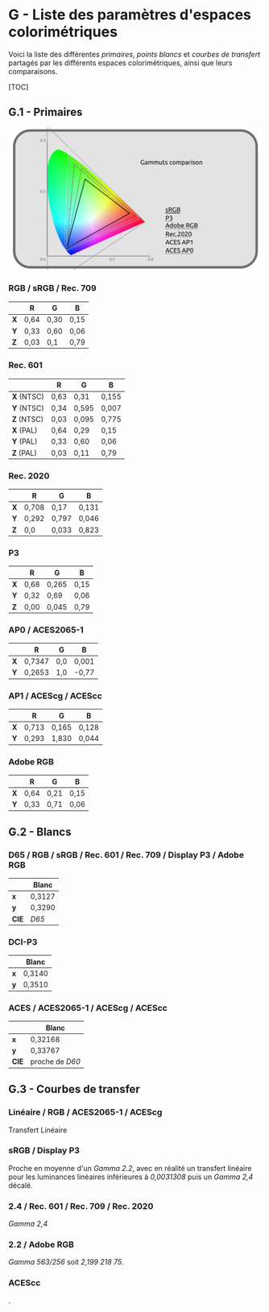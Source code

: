 # G - Liste des paramètres d'espaces colorimétriques

Voici la liste des différentes *primaires*, *points blancs* et *courbes de transfert* partagés par les différents espaces colorimétriques, ainsi que leurs comparaisons.

[TOC]

## G.1 - Primaires

![](img/comparison.png)

### RGB / sRGB / Rec. 709

| | R | G | B |
| --- | --- | --- | --- |
| **X** | 0,64 | 0,30 | 0,15 |
| **Y** | 0,33 | 0,60 | 0,06 |
| **Z** | 0,03 | 0,1 | 0,79 |

### Rec. 601

| | R | G | B |
| --- | --- | --- | --- |
| **X** (NTSC) | 0,63 | 0,31 | 0,155 |
| **Y** (NTSC) | 0,34 | 0,595 | 0,007 |
| **Z** (NTSC) | 0,03 | 0,095 | 0,775 |
| **X** (PAL) | 0,64 | 0,29 | 0,15 |
| **Y** (PAL) | 0,33 | 0,60 | 0,06 |
| **Z** (PAL) | 0,03 | 0,11 | 0,79 |

### Rec. 2020

| | R | G | B |
| --- | --- | --- | --- |
| **X** | 0,708 | 0,17 | 0,131 |
| **Y** | 0,292 | 0,797 | 0,046 |
| **Z** | 0,0 | 0,033 | 0,823 |

### P3

| | R | G | B |
| --- | --- | --- | --- |
| **X** | 0,68 | 0,265 | 0,15 |
| **Y** | 0,32 | 0,69 | 0,06 |
| **Z** | 0,00 | 0,045 | 0,79 |

### AP0 / ACES2065-1

| | R | G | B |
| --- | --- | --- | --- |
| **X** | 0,7347 | 0,0 | 0,001 |
| **Y** | 0,2653 | 1,0 | -0,77 |

### AP1 / ACEScg / ACEScc

| | R | G | B |
| --- | --- | --- | --- |
| **X** | 0,713 | 0,165 | 0,128 |
| **Y** | 0,293 | 1,830 | 0,044 |

### Adobe RGB

| | R | G | B |
| --- | --- | --- | --- |
| **X** | 0,64 | 0,21 | 0,15 |
| **Y** | 0,33 | 0,71 | 0,06 |

## G.2 - Blancs

### D65 / RGB / sRGB / Rec. 601 / Rec. 709 / Display P3 / Adobe RGB

| | Blanc |
| --- | --- |
| **x** | 0,3127 |
| **y** | 0,3290 |
| **CIE** | *D65* |

### DCI-P3

| | Blanc |
| --- | --- |
| **x** | 0,3140 |
| **y** | 0,3510 |

### ACES / ACES2065-1 / ACEScg / ACEScc

| | Blanc |
| --- | --- |
| **x** | 0,32168 |
| **y** | 0,33767 |
| **CIE** | proche de *D60* |

## G.3 - Courbes de transfer

### Linéaire / RGB / ACES2065-1 / ACEScg

Transfert Linéaire

### sRGB / Display P3

Proche en moyenne d'un *Gamma 2.2*, avec en réalité un transfert linéaire pour les luminances linéaires inférieures à *0,0031308* puis un *Gamma 2,4* décalé.

### 2.4 / Rec. 601 / Rec. 709 / Rec. 2020

*Gamma 2,4*

### 2.2 / Adobe RGB

*Gamma 563/256* soit *2,199 218 75*.

### ACEScc

.